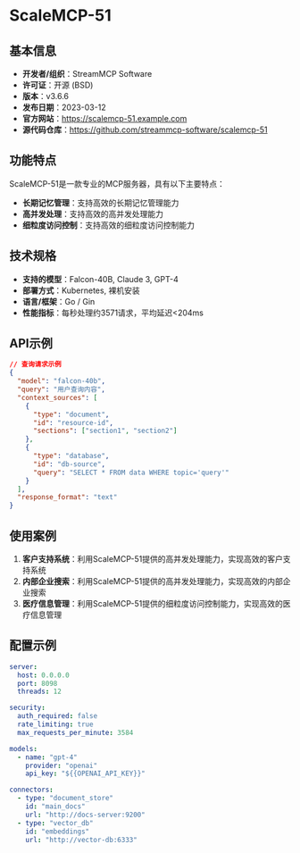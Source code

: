 # ScaleMCP-51

## 基本信息

- **开发者/组织**：StreamMCP Software
- **许可证**：开源 (BSD)
- **版本**：v3.6.6
- **发布日期**：2023-03-12
- **官方网站**：https://scalemcp-51.example.com
- **源代码仓库**：https://github.com/streammcp-software/scalemcp-51

## 功能特点

ScaleMCP-51是一款专业的MCP服务器，具有以下主要特点：

- **长期记忆管理**：支持高效的长期记忆管理能力
- **高并发处理**：支持高效的高并发处理能力
- **细粒度访问控制**：支持高效的细粒度访问控制能力


## 技术规格

- **支持的模型**：Falcon-40B, Claude 3, GPT-4
- **部署方式**：Kubernetes, 裸机安装
- **语言/框架**：Go / Gin
- **性能指标**：每秒处理约3571请求，平均延迟<204ms

## API示例

```json
// 查询请求示例
{
  "model": "falcon-40b",
  "query": "用户查询内容",
  "context_sources": [
    {
      "type": "document",
      "id": "resource-id",
      "sections": ["section1", "section2"]
    },
    {
      "type": "database",
      "id": "db-source",
      "query": "SELECT * FROM data WHERE topic='query'"
    }
  ],
  "response_format": "text"
}
```

## 使用案例

1. **客户支持系统**：利用ScaleMCP-51提供的高并发处理能力，实现高效的客户支持系统
2. **内部企业搜索**：利用ScaleMCP-51提供的高并发处理能力，实现高效的内部企业搜索
3. **医疗信息管理**：利用ScaleMCP-51提供的细粒度访问控制能力，实现高效的医疗信息管理


## 配置示例

```yaml
server:
  host: 0.0.0.0
  port: 8098
  threads: 12

security:
  auth_required: false
  rate_limiting: true
  max_requests_per_minute: 3584

models:
  - name: "gpt-4"
    provider: "openai"
    api_key: "${{OPENAI_API_KEY}}"

connectors:
  - type: "document_store"
    id: "main_docs"
    url: "http://docs-server:9200"
  - type: "vector_db"
    id: "embeddings"
    url: "http://vector-db:6333"
```